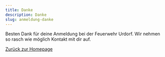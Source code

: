 ```yaml
---
title: Danke
description: Danke
slug: anmeldung-danke
---
```


Besten Dank für deine Anmeldung bei der Feuerwehr Urdorf.
Wir nehmen so rasch wie möglich Kontakt mit dir auf.

[Zurück zur Homepage](/)
